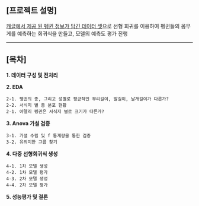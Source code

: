 ## **[프로젝트 설명]**

[캐글에서 제공 된 펭귄 정보가 담긴 데이터 셋](https://www.kaggle.com/datasets/parulpandey/palmer-archipelago-antarctica-penguin-data)으로 선형 회귀를 이용하여 펭귄들의 몸무게를 예측하는 회귀식을 만들고, 모델의 예측도 평가 진행

---

## **[목차]**

**1. 데이터 구성 및 전처리**

**2. EDA**

    2-1. 펭귄의 종, 그리고 성별로 평균적인 부리길이, 발길이, 날개길이가 다른가?   
    2-2. 서식지 별 종 분포 현황    
    2-1. 아델리 펭귄은 서식지 별로 크기가 다른가?   

**3. Anova 가설 검증**

    3-1. 가설 수립 및 f 통계량을 통한 검증   
    3-2. 유의미한 그룹 찾기   

**4. 다중 선형회귀식 생성**

    4-1. 1차 모델 생성   
    4-2. 1차 모델 평가   
    4-3. 2차 모델 생성   
    4-4. 2차 모델 평가   

**5. 성능평가 및 결론**
